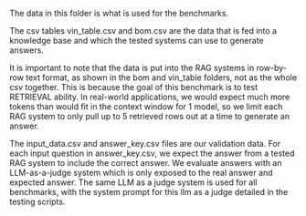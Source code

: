 The data in this folder is what is used for the benchmarks.

The csv tables vin_table.csv and bom.csv are the data that is fed into a knowledge base and which the tested systems can use to generate answers. 

It is important to note that the data is put into the RAG systems in row-by-row text format, as shown in the bom and vin_table folders, not as the whole csv together. This is because the goal of this benchmark is to test RETRIEVAL ability. In real-world applications, we would expect much more tokens than would fit in the context window for 1 model, so we limit each RAG system to only pull up to 5 retrieved rows out at a time to generate an answer.

The input_data.csv and answer_key.csv files are our validation data. For each input question in answer_key.csv, we expect the answer from a tested RAG system to include the correct answer. We evaluate answers with an LLM-as-a-judge system which is only exposed to the real answer and expected answer. The same LLM as a judge system is used for all benchmarks, with the system prompt for this llm as a judge detailed in the testing scripts.
